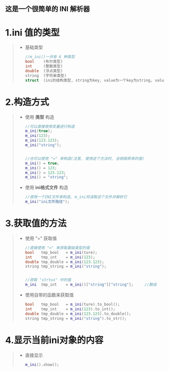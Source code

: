 ## 这是一个很简单的 INI 解析器

# 1.ini 值的类型

> * 基础类型
>   ```c++
>   //m_ini()一共有 6 种类型
>   bool    (布尔类型)
>   int     (整数类型)
>   double  (浮点类型)
>   string  (字符串类型)
>   struct  (ini的结构类型, string为key, value为一个key为string, value为ini的map)
>
>   ```

# 2.构造方式

> * 使用 __类型__ 构造
>
>   ```c++
>   //可以直接使用变量进行构造
>   m_ini(true);
>   m_ini(123);
>   m_ini(123.123);
>   m_ini("string");
>
>
>   //也可以使用 "=" 来构造(注意, 使用这个方法时, 会销毁原来的值)
>   m_ini() = true;
>   m_ini() = 123;
>   m_ini() = 123.123;
>   m_ini() = "string";
>
>   ```
> * 使用 __ini格式文件__ 构造
>
>   ```c++
>   //使用一个INI文件来构造, m_ini将读取这个文件并解析它
>   m_ini("ini文件路径");
>   ```

# 3.获取值的方法

> * 使用 "=" 获取值
>
>   ```c++
>   //直接使用 "=" 来获取基础类型的值
>   bool   tmp_bool   = m_ini(ture);
>   int    tmp_int    = m_ini(123);
>   double tmp_double = m_ini(123.123);
>   string tmp_string = m_ini("string");
>
>
>   //获取 "strtus" 中的值
>   m_ini  tmp_int    = m_ini()["string"]["string"];     //数组
>   ```
> * 使用自带的函数来获取值
>
>   ```c++
>   bool   tmp_bool   = m_ini(ture).to_bool();
>   int    tmp_int    = m_ini(123).to_int();
>   double tmp_double = m_ini(123.123).to_double();
>   string tmp_string = m_ini("string").to_str();
>   ```

# 4.显示当前ini对象的内容

> * 直接显示
>
>   ```c++
>   m_ini().show();
>   ```

